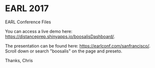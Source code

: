 # EARL 2017
EARL Conference Files

You can access a live demo here: https://distanceprep.shinyapps.io/boosalisDashboard/. 

The presentation can be found here: https://earlconf.com/sanfrancisco/. Scroll down or search "boosalis" on the page and preseto. 

Thanks,
Chris

